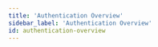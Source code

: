 ```yaml
---
title: 'Authentication Overview'
sidebar_label: 'Authentication Overview'
id: authentication-overview
---
```

